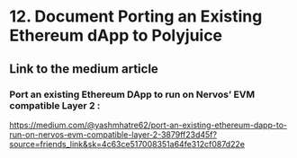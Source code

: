 # 12. Document Porting an Existing Ethereum dApp to Polyjuice




## Link to the medium article

### Port an existing Ethereum DApp to run on Nervos’ EVM compatible Layer 2 :

https://medium.com/@yashmhatre62/port-an-existing-ethereum-dapp-to-run-on-nervos-evm-compatible-layer-2-3879ff23d45f?source=friends_link&sk=4c63ce517008351a64fe312cf087d22e
